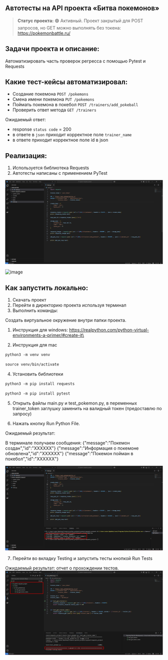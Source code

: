<h2>Автотесты на API проекта «Битва покемонов»</h2>

> **Статус проекта:**
> 🟢 Активный. Проект закрытый для POST запросов, но GET можно выполнять без токена: https://pokemonbattle.ru/

## Задачи проекта и описание:
Автоматизировать часть проверок регресса с помощью Pytest и Requests

## Какие тест-кейсы автоматизировал:
* Создание покемона `POST /pokemons`
* Смена имени покемона `PUT /pokemons`
* Поймать покемона в покебол `POST /trainers/add_pokeball`
* Проверить ответ метода `GET /trainers`

Ожидаемый ответ: 
* response `status code` = 200
* в ответе в `json` приходит корректное поле `trainer_name`
* в ответе приходит корректное поле id в json

## Реализация:

1. Используется библиотека Requests
2. Автотесты написаны с применением PyTest

![image](https://github.com/ValeryQA1911/Requests-Pytest-Atests/blob/main/static/main_p.png)

![image](https://github.com/ValeryQA1911/Requests-Pytest-Atests/blob/main/static/main_d.pngc)


## Как запустить локально:
1. Скачать проект
2. Перейти в директорию проекта используя терминал
2. Выполнить команды:

Создать виртуальное окружение внутри папки проекта.
1. Инструкция для windows: https://realpython.com/python-virtual-environments-a-primer/#create-it\

2. Инструкция для mac

``` markdown
python3 -m venv venv
```

``` markdown
source venv/bin/activate
```

4. Установить библиотеки

``` markdown
python3 -m pip install requests
```

``` markdown
python3 -m pip install pytest
```
5. Открыть файлы main.py и test_pokemon.py, в переменных trainer_token заглушку заменить на валидный токен (предоставлю по запросу)

6. Нажать кнопку Run Python File.

Ожидаемый результат:

В терминале получаем сообщения:
{"message":"Покемон создан","id":"XXXXXX"}
{"message":"Информация о покемоне обновлена","id":"XXXXXX"}
{"message":"Покемон пойман в покебол","id":"XXXXXX"}

![image](https://github.com/ValeryQA1911/Requests-Pytest-Atests/blob/main/static/main_d.png)

7. Перейти во вкладку Testing и запустить тесты кнопкой Run Tests

Ожидаемый результат: отчет о прохождении тестов.
![image](https://github.com/ValeryQA1911/Requests-Pytest-Atests/blob/main/static/tests_compl.png)
